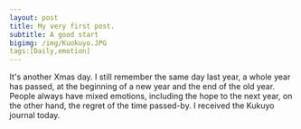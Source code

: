 ```yaml
---
layout: post
title: My very first post.
subtitle: A good start
bigimg: /img/Kuokuyo.JPG
tags:[Daily,emotion]
---
```


It's another Xmas day. I still remember the same day last year, a whole year has passed, at the beginning of a new year and the end of the old year. People always have mixed emotions, including the hope to the next year, on the other hand, the regret of the time passed-by.
I received the Kukuyo journal today.
